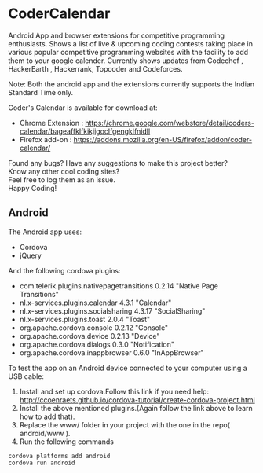 # CoderCalendar
Android App and browser extensions for competitive programming enthusiasts.
Shows a list of live & upcoming coding contests taking place in various popular competitive programming websites with the facility to add them to your google calender.
Currently shows updates from Codechef , HackerEarth , Hackerrank, Topcoder and Codeforces.

Note: Both the android app and the extensions currently supports the Indian Standard Time only.

Coder's Calendar is  available for download at:
- Chrome Extension : https://chrome.google.com/webstore/detail/coders-calendar/bageaffklfkikjigoclfgengklfnidll
- Firefox add-on : https://addons.mozilla.org/en-US/firefox/addon/coder-calendar/
  
Found any bugs? Have any suggestions to make this project better?  
Know any other cool coding sites?  
Feel free to log them as an issue.  
Happy Coding!  
  
## Android
The Android app uses:
- Cordova
- jQuery
  
And the following cordova plugins:
- com.telerik.plugins.nativepagetransitions 0.2.14 "Native Page Transitions"
- nl.x-services.plugins.calendar 4.3.1 "Calendar"
- nl.x-services.plugins.socialsharing 4.3.17 "SocialSharing"
- nl.x-services.plugins.toast 2.0.4 "Toast"
- org.apache.cordova.console 0.2.12 "Console"
- org.apache.cordova.device 0.2.13 "Device"
- org.apache.cordova.dialogs 0.3.0 "Notification"
- org.apache.cordova.inappbrowser 0.6.0 "InAppBrowser"  
  
To test the app on an Android device connected to your computer using a USB cable:  
1. Install and set up cordova.Follow this link if you need help: http://ccoenraets.github.io/cordova-tutorial/create-cordova-project.html  
2. Install the above mentioned plugins.(Again follow the link above to learn how to add that).  
3. Replace the www/ folder in your project with the one in the repo( android/www ).  
4. Run the following commands  
```
cordova platforms add android
cordova run android
```

